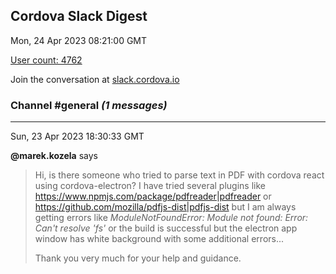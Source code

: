 ## Cordova Slack Digest
Mon, 24 Apr 2023 08:21:00 GMT

[User count: 4762](https://cordova.slack.com/)


Join the conversation at [slack.cordova.io](http://slack.cordova.io/)

### __Channel #general__ _(1 messages)_
---

Sun, 23 Apr 2023 18:30:33 GMT

__@marek.kozela__ says 
> Hi,
> is there someone who tried to parse text in PDF with cordova react using cordova-electron? I have tried several plugins like <https://www.npmjs.com/package/pdfreader|pdfreader> or <https://github.com/mozilla/pdfjs-dist|pdfjs-dist> but I am always getting errors like
> _ModuleNotFoundError: Module not found: Error: Can't resolve 'fs'_
> or the build is successful but the electron app window has white background with some additional errors...
> 
> Thank you very much for your help and guidance.
> 
